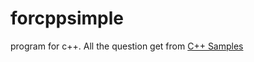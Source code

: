 # forcppsimple
program for c++. All the question get from [C++ Samples](http://www.cppsamples.com/)
